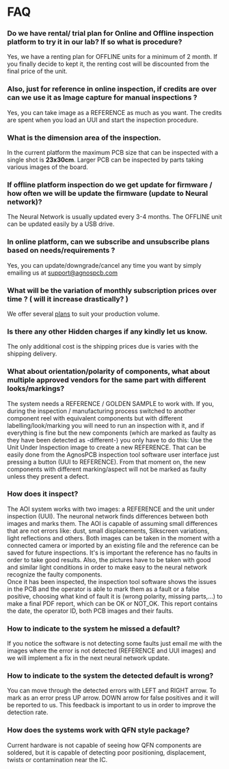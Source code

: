 # FAQ

### **Do we have rental/ trial plan for Online and Offline inspection platform to try it in our lab? If so what is procedure?**

 Yes, we have a renting plan for OFFLINE units for a minimum of 2 month. If you finally decide to kept it, the renting cost will be discounted from the final price of the unit.

### **Also, just for reference in online inspection, if credits are over can we use it as Image capture for manual inspections ?**

 Yes, you can take image as a REFERENCE as much as you want. The credits are spent when you load an UUI and start the inspection procedure.

### **What is the dimension area of the inspection.**

 In the current platform the maximum PCB size that can be inspected with a single shot is **23x30cm**. Larger PCB can be inspected by parts taking various images of the board.

### **If offline platform inspection do we get update for firmware / how often we will be update the firmware (update to Neural network)?**

 The Neural Network is usually updated every 3-4 months. The OFFLINE unit can be updated easily by a USB drive.

### **In online platform, can we subscribe and unsubscribe plans based on needs/requirements ?**

 Yes, you can update/downgrade/cancel any time you want by simply emailing us at support@agnospcb.com

### **What will be the variation of monthly subscription prices over time ? ( will it increase drastically? )**

 We offer several [plans](https://agnospcb.com/products/subscription-service/) to suit your production volume.

### **Is there any other Hidden charges if any kindly let us know.**

 The only additional cost is the shipping prices due is varies with the shipping delivery.

### **What about orientation/polarity of components, what about multiple approved vendors for the same part with different looks/markings?**

The system needs a REFERENCE / GOLDEN SAMPLE to work with. If you, during the inspection / manufacturing process switched to another component reel with equivalent components but with different labelling/look/marking you will need to run an inspection with it, and if everything is fine but the new components (which are marked as faulty as they have been detected as -different-) you only have to do this: Use the Unit Under Inspection image to create a new REFERENCE. That can be easily done from the AgnosPCB inspection tool software user interface just pressing a button (UUI to REFERENCE). From that moment on, the new components with different marking/aspect will not be marked as faulty unless they present a defect.

### **How does it inspect?**

The AOI system works with two images: a REFERENCE and the unit under inspection (UUI). The neuronal network finds differences between both images and marks them. The AOI is capable of assuming small differences that are not errors like: dust, small displacements, Silkscreen variations, light reflections and others. Both images can be taken in the moment with a connected camera or imported by an existing file and the reference can be saved for future inspections. It's is important the reference has no faults in order to take good results. Also, the pictures have to be taken with good and similar light conditions in order to make easy to the neural network recognize the faulty components.  
Once it has been inspected, the inspection tool software shows the issues in the PCB and the operator is able to mark them as a fault or a false positive, choosing what kind of fault it is (wrong polarity, missing parts,...) to make a final PDF report, which can be OK or NOT_OK. This report contains the date, the operator ID, both PCB images and their faults.

### **How to indicate to the system he missed a default?**

If you notice the software is not detecting some faults just email me with the images where the error is not detected (REFERENCE and UUI images) and we will implement a fix in the next neural network update.

### **How to indicate to the system the detected default is wrong?**

You can move through the detected errors with LEFT and RIGHT arrow. To mark as an error press UP arrow. DOWN arrow for false positives and it will be reported to us. This feedback is important to us in order to improve the detection rate.

### **How does the systems work with QFN style package?**

Current hardware is not capable of seeing how QFN components are soldered, but it is capable of detecting poor positioning, displacement, twists or contamination near the IC.

